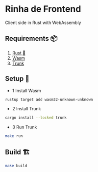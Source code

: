 # Rinha de Frontend

Client side in Rust with WebAssembly

## Requirements 📦
1. [Rust 🦀](https://www.rust-lang.org/tools/install)
2. [Wasm](https://rustwasm.github.io/wasm-pack/installer)
3. [Trunk](https://trunkrs.dev)

## Setup 🚀

- 1 Install Wasm
```sh
rustup target add wasm32-unknown-unknown
```
- 2 Install Trunk
```sh
cargo install --locked trunk
```
- 3 Run Trunk
```sh
make run
```

## Build 🏗️
```sh
make build
```